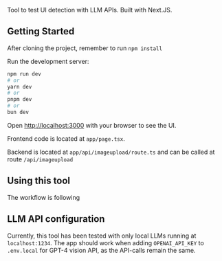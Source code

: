 Tool to test UI detection with LLM APIs. Built with Next.JS.

## Getting Started

After cloning the project, remember to run `npm install`

Run the development server:

```bash
npm run dev
# or
yarn dev
# or
pnpm dev
# or
bun dev
```

Open [http://localhost:3000](http://localhost:3000) with your browser to see the UI.

Frontend code is located at `app/page.tsx`.

Backend is located at `app/api/imageupload/route.ts` and can be called at route `/api/imageupload`

## Using this tool

The workflow is following

## LLM API configuration

Currently, this tool has been tested with only local LLMs running at `localhost:1234`. The app should work when adding `OPENAI_API_KEY` to `.env.local` for GPT-4 vision API, as the API-calls remain the same.
